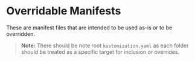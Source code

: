 # Overridable Manifests

These are manifest files that are intended to be used as-is or to be overridden.

> **Note:** There should be note root `kustomization.yaml` as each folder should be treated as a specific target for inclusion or overrides.
